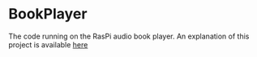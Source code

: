 BookPlayer
==========

The code running on the RasPi audio book player. An explanation of this project is available [here](http://willemvanderjagt.com/2013/07/14/rfid-audio-book-reader-part-1/)

